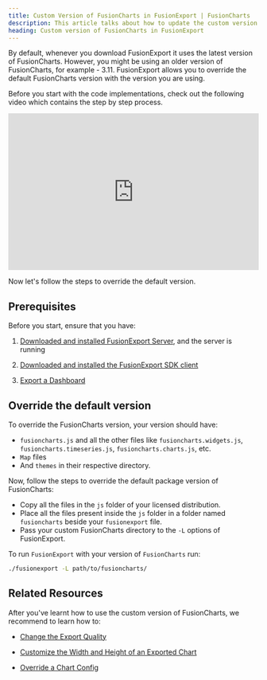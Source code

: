 ```yaml
---
title: Custom Version of FusionCharts in FusionExport | FusionCharts
description: This article talks about how to update the custom version of FusionCharts in FusionExport.
heading: Custom version of FusionCharts in FusionExport
---
```


By default, whenever you download FusionExport it uses the latest version of FusionCharts. However, you might be using an older version of FusionCharts, for example - 3.11. FusionExport allows you to override the default FusionCharts version with the version you are using.

Before you start with the code implementations, check out the following video which contains the step by step process.

<div style="position: relative; padding-bottom: 62.5%; height: 0;"><iframe src="https://www.loom.com/embed/e9239f4b436f4109bb47207b95a90a81" frameborder="0" webkitallowfullscreen mozallowfullscreen allowfullscreen style="position: absolute; top: 0; left: 0; width: 100%; height: 100%;"></iframe></div>

Now let's follow the steps to override the default version.

## Prerequisites

Before you start, ensure that you have:

1. [Downloaded and installed FusionExport Server](/exporting-charts/using-fusionexport/installation/install-fusionexport-server), and the server is running

2. [Downloaded and installed the FusionExport SDK client](/exporting-charts/using-fusionexport/installation/install-fusionexport-server-sdks)

3. [Export a Dashboard](/exporting-charts/using-fusionexport/installation/export-a-dashboard)

## Override the default version

To override the FusionCharts version, your version should have:
   - `fusioncharts.js` and all the other files like `fusioncharts.widgets.js`, `fusioncharts.timeseries.js`, `fusioncharts.charts.js`, etc.
   - `Map` files
   - And `themes` in their respective directory.

Now, follow the steps to override the default package version of FusionCharts:

- Copy all the files in the `js` folder of your licensed distribution.
- Place all the files present inside the `js` folder in a folder named `fusioncharts` beside your `fusionexport` file.
- Pass your custom FusionCharts directory to the `-L` options of FusionExport.

To run `FusionExport` with your version of `FusionCharts` run:

```bash
./fusionexport -L path/to/fusioncharts/
```

## Related Resources

After you've learnt how to use the custom version of FusionCharts, we recommend to learn how to:

* [Change the Export Quality](/exporting-charts/using-fusionexport/tutorials/change-the-export-quality)

* [Customize the Width and Height of an Exported Chart](/exporting-charts/using-fusionexport/tutorials/customize-the-width-and-height-of-an-exported-chart)

* [Override a Chart Config](/exporting-charts/using-fusionexport/tutorials/override-the-chart-config)
